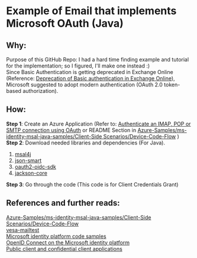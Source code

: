 # Example of Email that implements Microsoft OAuth (Java)
## Why:
Purpose of this GitHub Repo: I had a hard time finding example and tutorial for the implementation; so I figured, I'll make one instead :)<br/>
Since Basic Authentication is getting deprecated in Exchange Online (Reference: [Deprecation of Basic authentication in Exchange Online](https://learn.microsoft.com/en-us/exchange/clients-and-mobile-in-exchange-online/deprecation-of-basic-authentication-exchange-online)), Microsoft suggested to adopt modern authentication (OAuth 2.0 token-based authorization).
## How:
**Step 1**: Create an Azure Application (Refer to: [Authenticate an IMAP, POP or SMTP connection using OAuth](https://learn.microsoft.com/en-us/exchange/client-developer/legacy-protocols/how-to-authenticate-an-imap-pop-smtp-application-by-using-oauth#register-your-application) or README Section in [Azure-Samples/ms-identity-msal-java-samples/Client-Side Scenarios/Device-Code-Flow](https://github.com/Azure-Samples/ms-identity-msal-java-samples/tree/main/2.%20Client-Side%20Scenarios/Device-Code-Flow) )<br/>
**Step 2**: Download needed libraries and dependencies (For Java).<br/>
1. [msal4j](https://mvnrepository.com/artifact/com.microsoft.azure/msal4j)
2. [json-smart](https://mvnrepository.com/artifact/net.minidev/json-smart)
3. [oauth2-oidc-sdk](https://jar-download.com/artifacts/com.nimbusds/oauth2-oidc-sdk)
4. [jackson-core](https://jar-download.com/artifacts/com.fasterxml.jackson.core) <br/>

**Step 3**: Go through the code (This code is for Client Credentials Grant)
## References and further reads:
[Azure-Samples/ms-identity-msal-java-samples/Client-Side Scenarios/Device-Code-Flow](https://github.com/Azure-Samples/ms-identity-msal-java-samples/tree/main/2.%20Client-Side%20Scenarios/Device-Code-Flow)<br/>
[vesa-mailtest](https://github.com/eino-makitalo/vesa-mailtest/)<br/>
[Microsoft identity platform code samples](https://learn.microsoft.com/en-us/azure/active-directory/develop/sample-v2-code)<br/>
[OpenID Connect on the Microsoft identity platform](https://learn.microsoft.com/en-us/azure/active-directory/develop/v2-protocols-oidc#fetch-the-openid-connect-metadata-document)<br/>
[Public client and confidential client applications](https://learn.microsoft.com/en-us/azure/active-directory/develop/msal-client-applications)

